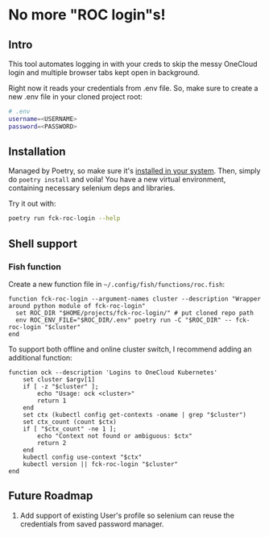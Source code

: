 # No more "ROC login"s!

## Intro

This tool automates logging in with your creds to skip the messy OneCloud login and multiple browser tabs kept open in background.

Right now it reads your credentials from .env file. So, make sure to create a new .env file in your cloned project root:

```bash
# .env
username=<USERNAME>
password=<PASSWORD>

```

## Installation

Managed by Poetry, so make sure it's [installed in your system](https://python-poetry.org/docs/#installing-with-the-official-installer).
Then, simply do `poetry install` and voila! You have a new virtual environment, containing necessary selenium deps and libraries.

Try it out with:

```bash
poetry run fck-roc-login --help
```

## Shell support

### Fish function

Create a new function file in `~/.config/fish/functions/roc.fish`:

```fish
function fck-roc-login --argument-names cluster --description "Wrapper around python module of fck-roc-login"
  set ROC_DIR "$HOME/projects/fck-roc-login/" # put cloned repo path
  env ROC_ENV_FILE="$ROC_DIR/.env" poetry run -C "$ROC_DIR" -- fck-roc-login "$cluster"
end

```

To support both offline and online cluster switch, I recommend adding an additional function:

```fish
function ock --description 'Logins to OneCloud Kubernetes'
    set cluster $argv[1]
    if [ -z "$cluster" ];
        echo "Usage: ock <cluster>"
        return 1
    end
    set ctx (kubectl config get-contexts -oname | grep "$cluster")
    set ctx_count (count $ctx)
    if [ "$ctx_count" -ne 1 ];
        echo "Context not found or ambiguous: $ctx"
        return 2
    end
    kubectl config use-context "$ctx"
    kubectl version || fck-roc-login "$cluster"
end
```

## Future Roadmap

1. Add support of existing User's profile so selenium can reuse the credentials from saved password manager.

